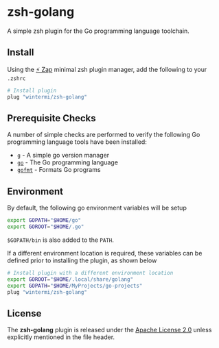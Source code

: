 # zsh-golang
A simple zsh plugin for the Go programming language toolchain.

## Install
Using the [:zap: Zap](https://www.zapzsh.org/) minimal zsh plugin manager, add the following to your `.zshrc`

```sh
# Install plugin
plug "wintermi/zsh-golang"
```

## Prerequisite Checks
A number of simple checks are performed to verify the following Go programming language tools have been installed:

- [`g`](https://github.com/stefanmaric/g) - A simple go version manager
- [`go`](https://github.com/golang/go) - The Go programming language
- [`gofmt`](https://pkg.go.dev/cmd/gofmt) - Formats Go programs


## Environment
By default, the following go environment variables will be setup

```sh
export GOPATH="$HOME/go"
export GOROOT="$HOME/.go"
```

`$GOPATH/bin` is also added to the `PATH`.

If a different environment location is required, these variables can be defined prior to installing the plugin, as shown below

```sh
# Install plugin with a different environment location
export GOROOT="$HOME/.local/share/golang"
export GOPATH="$HOME/MyProjects/go-projects"
plug "wintermi/zsh-golang"
```


## License
The **zsh-golang** plugin is released under the [Apache License 2.0](https://github.com/wintermi/zsh-golang/blob/main/LICENSE) unless explicitly mentioned in the file header.

